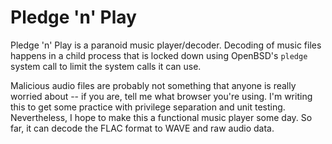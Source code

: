 Pledge 'n' Play
===============

Pledge 'n' Play is a paranoid music player/decoder. Decoding of music
files happens in a child process that is locked down using OpenBSD's
`pledge` system call to limit the system calls it can use.

Malicious audio files are probably not something that anyone is really
worried about -- if you are, tell me what browser you're using. I'm
writing this to get some practice with privilege separation and unit
testing. Nevertheless, I hope to make this a functional music player
some day. So far, it can decode the FLAC format to WAVE and raw audio
data.

